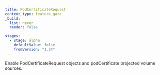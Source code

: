 ```yaml
---
title: PodCertificateRequest
content_type: feature_gate
_build:
  list: never
  render: false

stages:
  - stage: alpha
    defaultValue: false
    fromVersion: "1.34"
---
```

Enable PodCertificateRequest objects and podCertificate projected volume
sources.